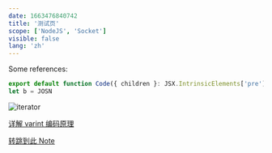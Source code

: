 ```yaml
---
date: 1663476840742
title: '测试页'
scope: ['NodeJS', 'Socket']
visible: false
lang: 'zh'
---
```


Some references:

```javascript copy file=index.js
export default function Code({ children }: JSX.IntrinsicElements['pre'] & { children: CodeChildrenProps })
let b = JOSN
```

![iterator](https://res.zrain.fun/images/2022/05/iterator-437a816670de3d1f8dd0614acf064858.png)

[详解 varint 编码原理](https://zhuanlan.zhihu.com/p/84250836)

[转跳到此 Note](/notes#derivable_trait_in_rust)
